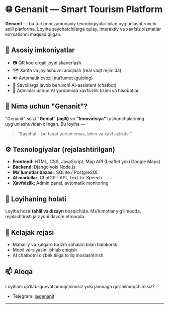 # 🌐 Genanit — Smart Tourism Platform

**Genanit** — bu turizmni zamonaviy texnologiyalar bilan uyg‘unlashtiruvchi aqlli platforma. Loyiha sayohatchilarga qulay, interaktiv va xavfsiz xizmatlar ko‘rsatishni maqsad qilgan.

## 🎯 Asosiy imkoniyatlar

- 📷 QR kod orqali joyni skanerlash
- 🗺️ Xarita va joylashuvni aniqlash (real vaqt rejimida)
- 🔊 Avtomatik ovozli ma’lumot (guiding)
- 🤖 Savollarga javob beruvchi AI-assistent (chatbot)
- 🔐 Adminlar uchun AI yordamida xavfsizlik tizimi va hisobotlar

## 🧠 Nima uchun "Genanit"?

"Genanit" so‘zi **"Genial" (aqlli)** va **"Innovatsiya"** tushunchalarining uyg‘unlashuvidan olingan. Bu loyiha —  
> “Sayohat – bu faqat yurish emas, bilim va xavfsizlikdir.”

## ⚙️ Texnologiyalar (rejalashtirilgan)

- **Frontend**: HTML, CSS, JavaScript, Map API (Leaflet yoki Google Maps)
- **Backend**: Django yoki Node.js
- **Ma’lumotlar bazasi**: SQLite / PostgreSQL
- **AI modullar**: ChatGPT API, Text-to-Speech
- **Xavfsizlik**: Admin panel, avtomatik monitoring

## 🚧 Loyihaning holati

Loyiha hozir **tahlil va dizayn** bosqichida. Ma’lumotlar yig‘ilmoqda, rejalashtirish jarayoni davom etmoqda.

## 📌 Kelajak rejasi

- Mahalliy va xalqaro turizm sohalari bilan hamkorlik
- Mobil versiyasini ishlab chiqish
- AI chatbotni o‘zbek tiliga to‘liq moslashtirish

## 📫 Aloqa

Loyihani qo‘llab-quvvatlamoqchimisiz yoki jamoaga qo‘shilmoqchimisiz?

- Telegram: [@genanit](https://t.me/genanit)


---

